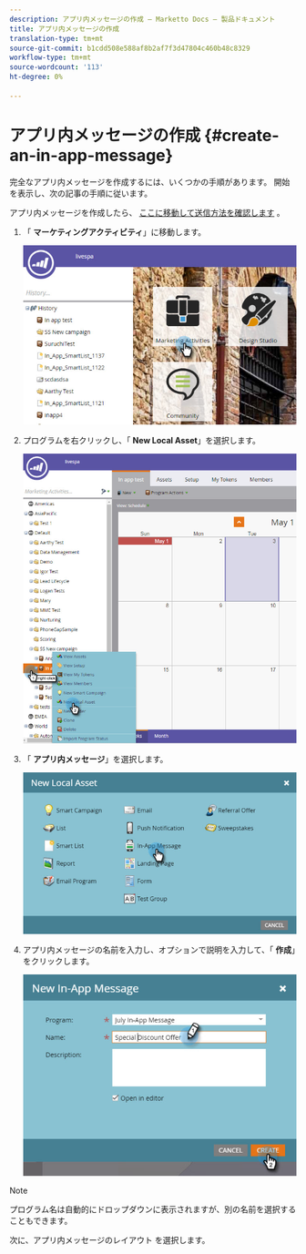 ```yaml
---
description: アプリ内メッセージの作成 — Marketto Docs — 製品ドキュメント
title: アプリ内メッセージの作成
translation-type: tm+mt
source-git-commit: b1cdd508e588af8b2af7f3d47804c460b48c8329
workflow-type: tm+mt
source-wordcount: '113'
ht-degree: 0%

---
```



# アプリ内メッセージの作成 {#create-an-in-app-message}

完全なアプリ内メッセージを作成するには、いくつかの手順があります。 開始を表示し、次の記事の手順に従います。

アプリ内メッセージを作成したら、 [ここに移動して送信方法を確認します](/help/marketo/product-docs/mobile-marketing/in-app-messages/sending-your-in-app-message/send-your-in-app-message.md) 。

1. 「 **マーケティングアクティビティ**」に移動します。

   ![イメージ1](/help/marketo/product-docs/mobile-marketing/in-app-messages/creating-in-app-messages/assets/create-an-in-app-message-1.png)

1. プログラムを右クリックし、「 **New Local Asset**」を選択します。

   ![イメージ2](/help/marketo/product-docs/mobile-marketing/in-app-messages/creating-in-app-messages/assets/create-an-in-app-message-2.png)

1. 「 **アプリ内メッセージ**」を選択します。

   ![イメージ3](/help/marketo/product-docs/mobile-marketing/in-app-messages/creating-in-app-messages/assets/create-an-in-app-message-3.png)

1. アプリ内メッセージの名前を入力し、オプションで説明を入力して、「 **作成**」をクリックします。

   ![画像4](/help/marketo/product-docs/mobile-marketing/in-app-messages/creating-in-app-messages/assets/create-an-in-app-message-4.png)

>[!NOTE]
>
>プログラム名は自動的にドロップダウンに表示されますが、別の名前を選択することもできます。

次に、アプリ内メッセージのレイアウト [](/help/marketo/product-docs/mobile-marketing/in-app-messages/creating-in-app-messages/choose-a-layout-for-your-in-app-message.md) を選択します。
